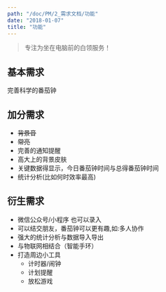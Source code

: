 ```yaml
---
path: "/doc/PM/2_需求文档/功能"
date: "2018-01-07"
title: "功能"
---
```

> 专注为坐在电脑前的白领服务！

##  基本需求
完善科学的番茄钟

## 加分需求
* ~~背景音~~
* ~~常亮~~
* 完善的通知提醒
* 高大上的背景皮肤
* 关键数据得显示，今日番茄钟时间与总得番茄钟时间
* 统计分析(比如何时效率最高)

## 衍生需求
* 微信公众号/小程序 也可以录入
* 可以结交朋友，番茄钟可以更有趣,如:多人协作
* 强大的统计分析与数据导入导出
* 与物联网相结合（智能手环）
* 打造周边小工具
  + 计时器/闹钟
  + 计划提醒
  + 放松游戏